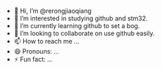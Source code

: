 - 👋 Hi, I’m @rerongjiaoqiang
- 👀 I’m interested in studying github and stm32. 
- 🌱 I’m currently learning github to set a bog.
- 💞️ I’m looking to collaborate on use github easily.
- 📫 How to reach me ...
- 😄 Pronouns: ...
- ⚡ Fun fact: ...

<!---
rerongjiaoqiang/rerongjiaoqiang is a ✨ special ✨ repository because its `README.md` (this file) appears on your GitHub profile.
You can click the Preview link to take a look at your changes.
--->
